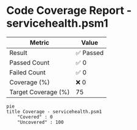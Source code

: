 # Code Coverage Report - servicehealth.psm1
| Metric          | Value       |
|-----------------|-------------|
| Result          | ✅ Passed |
| Passed Count    | ✅ 0 |
| Failed Count    | ✅ 0 |
| Coverage (%)    | ❌ 0 |
| Target Coverage (%) | 75 |

```mermaid
pie
title Coverage - servicehealth.psm1
    "Covered" : 0
    "Uncovered" : 100

